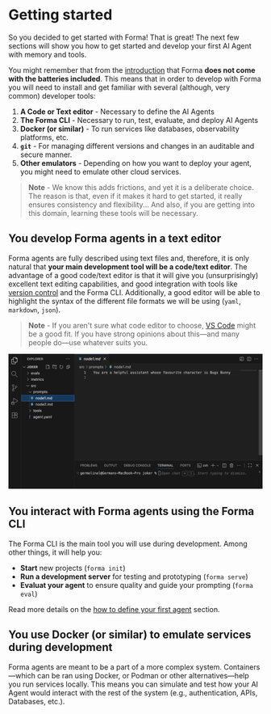 # Getting started

So you decided to get started with Forma! That is great! The next few sections will show you how to get started and develop your first AI Agent with memory and tools.

You might remember that from the [introduction](../documentation/intro.md#2-architected-for-your-existing-cloud-infrastructure) that Forma **does not come with the batteries included**. This means that in order to develop with Forma you will need to install and get familiar with several (although, very common) developer tools:

1. **A Code or Text editor** - Necessary to define the AI Agents
2. **The Forma CLI** - Necessary to run, test, evaluate, and deploy AI Agents
3. **Docker (or similar)** - To run services like databases, observability platforms, etc.
4. **`git`** - For managing different versions and changes in an auditable and secure manner.
5. **Other emulators** - Depending on how you want to deploy your agent, you might need to emulate other cloud services.

> **Note** - We know this adds frictions, and yet it is a deliberate choice. The reason is that, even if it makes it hard to get started, it really ensures consistency and flexibility... And also, if you are getting into this domain, learning these tools will be necessary.


## You develop Forma agents in a text editor

Forma agents are fully described using text files and, therefore, it is only natural that **your main development tool will be a code/text editor**. The advantage of a good code/text editor is that it will give you (unsurprisingly) excellent text editing capabilities, and good integration with tools like [version control](https://en.wikipedia.org/wiki/Version_control) and the Forma CLI. Additionally, a good editor will be able to highlight the syntax of the different file formats we will be using (`yaml`, `markdown`, `json`).

> **Note** - If you aren't sure what code editor to choose, [VS Code](https://code.visualstudio.com/) might be a good fit. If you have strong opinions about this—and many people do—use whatever suits you.


![code editor](../images/editor.png)

## You interact with Forma agents using the Forma CLI

The Forma CLI is the main tool you will use during development. Among other things, it will help you:

* **Start** new projects (`forma init`)
* **Run a development server** for testing and prototyping (`forma serve`)
* **Evaluat your agent** to ensure quality and guide your prompting (`forma eval`)

Read more details on the [how to define your first agent](./dory.md) section.

## You use Docker (or similar) to emulate services during development

Forma agents are meant to be a part of a more complex system. Containers—which can be ran using Docker, or Podman or other alternatives—help you run services locally. This means you can simulate and test how your AI Agent would interact with the rest of the system (e.g., authentication, APIs, Databases, etc.).

